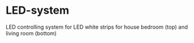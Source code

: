 # LED-system
LED controlling system for LED white strips for house bedroom (top) and living room (bottom)
